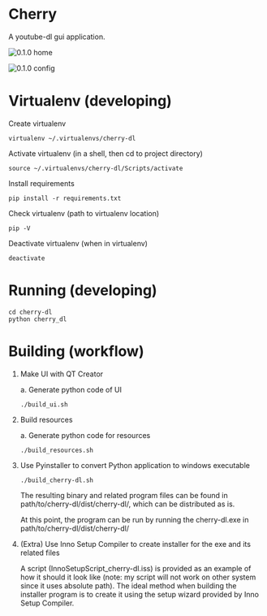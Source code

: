 # Cherry
A youtube-dl gui application.

![0.1.0 home](https://raw.githubusercontent.com/hueyjj/cherry-dl/master/screenshots/home.PNG)

![0.1.0 config](https://raw.githubusercontent.com/hueyjj/cherry-dl/master/screenshots/config.PNG)

# Virtualenv (developing)
Create virtualenv
```
virtualenv ~/.virtualenvs/cherry-dl
```

Activate virtualenv (in a shell, then cd to project directory)
```
source ~/.virtualenvs/cherry-dl/Scripts/activate
```

Install requirements
```
pip install -r requirements.txt
```

Check virtualenv (path to virtualenv location)
```
pip -V
```

Deactivate virtualenv (when in virtualenv)
```
deactivate
```

# Running (developing)
```
cd cherry-dl
python cherry_dl
```

# Building (workflow)
1. Make UI with QT Creator

    a. Generate python code of UI
    ```
    ./build_ui.sh
    ```
2. Build resources 

    a. Generate python code for resources
    ```
    ./build_resources.sh
    ```
3. Use Pyinstaller to convert Python application to windows executable
    ```
    ./build_cherry-dl.sh
    ```
    The resulting binary and related program files can be found in path/to/cherry-dl/dist/cherry-dl/, which can be distributed as is.

    At this point, the program can be run by running the cherry-dl.exe in path/to/cherry-dl/dist/cherry-dl/
 

4. (Extra) Use Inno Setup Compiler to create installer for the exe and its related files

    A script (InnoSetupScript_cherry-dl.iss) is provided as an example of how it should it look like (note: my script will not work on other system since it uses absolute path). The ideal method when building the installer program is to create it using the setup wizard provided by Inno Setup Compiler.
